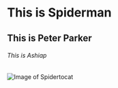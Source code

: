 # This is Spiderman
## This is Peter Parker
###### This is Ashiap
![Image of Spidertocat](https://octodex.github.com/images/spidertocat.png)
